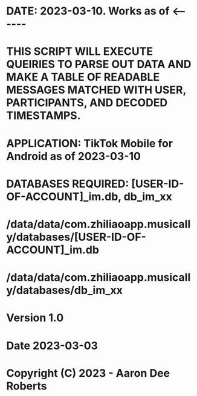 # DATE: 2023-03-10.  Works as of <------
# THIS SCRIPT WILL EXECUTE QUEIRIES TO PARSE OUT DATA AND MAKE A TABLE OF READABLE MESSAGES MATCHED WITH USER, PARTICIPANTS, AND DECODED TIMESTAMPS.
# APPLICATION: TikTok Mobile for Android as of 2023-03-10
# DATABASES REQUIRED: [USER-ID-OF-ACCOUNT]_im.db, db_im_xx
#
#       /data/data/com.zhiliaoapp.musically/databases/[USER-ID-OF-ACCOUNT]_im.db
#       /data/data/com.zhiliaoapp.musically/databases/db_im_xx
#
# Version 1.0
# Date  2023-03-03
# Copyright (C) 2023 - Aaron Dee Roberts

